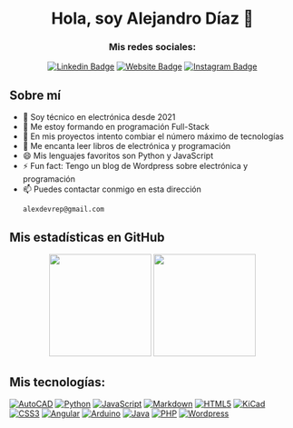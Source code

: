 <h1 align="center" >Hola, soy Alejandro Díaz 👋</h1>

<div align= "center">
  <h3>Mis redes sociales:</h3>

[![Linkedin Badge](https://img.shields.io/badge/-LinkedIn-0e76a8?style=flat-square&logo=Linkedin&logoColor=white)](https://linkedin.com/in/alejandro-díaz-sastre-0b0a3b213)
[![Website Badge](https://img.shields.io/badge/Website-3b5998?style=flat-square&logo=Wordpress&logoColor=white)](https://eltallerdealexdevrep.000webhostapp.com/)
[![Instagram Badge](https://img.shields.io/badge/-Instagram-E4405F?style=flat-square&logo=Instagram&logoColor=white)](https://instagram.com/alexdevrep)
</div>


## Sobre mí
- 🔭 Soy técnico en electrónica desde 2021
- 🌱 Me estoy formando en programación Full-Stack
- 👯 En mis proyectos intento combiar el número máximo de tecnologías
- 🤔 Me encanta leer libros de electrónica y programación
- 😄 Mis lenguajes favoritos son Python y JavaScript
- ⚡ Fun fact: Tengo un blog de Wordpress sobre electrónica y programación
- 📫 Puedes contactar conmigo en esta dirección
    ```
    alexdevrep@gmail.com
    ``` 


## Mis estadísticas en GitHub

<p align="center">
  <img height="180em" src="https://github-readme-stats.vercel.app/api?username=alexdevrep&show_icons=true&hide_border=true&&count_private=true&include_all_commits=true" />
  <img height="180em" src="https://github-readme-stats.vercel.app/api/top-langs/?username=alexdevrep&show_icons=true&hide_border=true&layout=compact&langs_count=8"/>
</p>

## Mis tecnologías:
[![AutoCAD](https://img.shields.io/badge/AUTOCAD-000000?style=flat-square&logo=Autodesk&logoColor=white)]()
[![Python](https://img.shields.io/badge/Python-3776AB?style=flat-square&logo=python&logoColor=white)]()
[![JavaScript](https://img.shields.io/badge/JavaScript-F7DF1E?style=flat-square&logo=javascript&logoColor=white)]()
[![Markdown](https://img.shields.io/badge/Markdown-000000?style=flat-square&logo=markdown&logoColor=white)]()
[![HTML5](https://img.shields.io/badge/HTML5-E34F26?style=flat-square&logo=html5&logoColor=white)]()
[![KiCad](https://img.shields.io/badge/KICAD-314CB0?style=flat-square&logo=kicad&logoColor=white)]()
[![CSS3](https://img.shields.io/badge/CSS3-1572B6?style=flat-square&logo=css3&logoColor=white)]()
[![Angular](https://img.shields.io/badge/Angular-0F0F11?style=flat-square&logo=Angular&logoColor=white)]()
[![Arduino](https://img.shields.io/badge/Arduino-00878F?style=flat-square&logo=arduino&logoColor=white)]()
[![Java](https://img.shields.io/badge/Java-E34F26?style=flat-square&logo=oracle&logoColor=white)]()
[![PHP](https://img.shields.io/badge/PHP-777BB4?style=flat-square&logo=PHP&logoColor=white)]()
[![Wordpress](https://img.shields.io/badge/Wordpress-21759B?style=flat-square&logo=Wordpress&logoColor=white)]()




<!--
**alexdevrep/alexdevrep** is a ✨ _special_ ✨ repository because its `README.md` (this file) appears on your GitHub profile.

Here are some ideas to get you started:

- 🔭 I’m currently working on ...
- 🌱 I’m currently learning ...
- 👯 I’m looking to collaborate on ...
- 🤔 I’m looking for help with ...
- 💬 Ask me about ...
- 📫 How to reach me: ...
- 😄 Pronouns: ...
- ⚡ Fun fact: ...
-->
